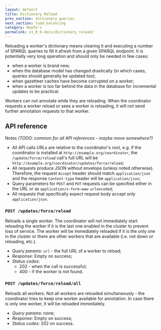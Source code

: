 ```yaml
---
layout: default
title: Dictionary Reload
prev_section: dictionary_queries
next_section: load_balancing
category: HowTo's
permalink: v1_0_0-docs/dictionary_reload/
---
```


Reloading a worker's dictionary means clearing it and executing a number of SPARQL queries to fill it afresh from a given SPARQL endpoint. It is potentially very long operation and should only be needed in few cases:

* when a worker is brand new;
* when the database model has changed drastically (in which cases, queries should generally be updated too);
* when gazetteer caches have become corrupted on a worker;
* when a worker is too far behind the data in the database for incremental updates to be practical.

Workers can not annotate while they are reloading. When the coordinator requests a worker reload or sees a worker is reloading, it will not send further annotation requests to that worker.

## API reference

Notes _(TODO: common for all API references - maybe move somewhere?)_

* All API calls URLs are relative to the coordinator's root, e.g. if the coordinator is installed at `http://example.org/coordinator`, the `/update/force/reload` call's full URL will be `http://example.org/coordinator/updates/force/reload`;
* All requests produce JSON without envelope (unless noted otherwise). Therefore, the request `Accept` header should match `application/json` and the response `Content-type` header will be `application/json`;
* Query parameters for `POST` and `PUT` requests can be specified either in the URL or as `application/x-form-www-urlencoded`;
* All requests that specifically expect request body accept only `application/json`.

### `POST /updates/force/reload`
Reloads a single worker. The coordinator will not immediately start reloading the worker if it is the last one enabled in the cluster to prevent loss of service. The worker will be immediately reloaded if it is the only one in the cluster or there are other workers that are available (i.e. not down or reloading, etc.).

* *Query params*: `url` - the full URL of a worker to reload;
* *Response*: Empty on success;
* *Status codes*:
  * 202 - when the call is successful;  
  * 400 - if the worker is not found.


### `POST /updates/force/reload/all`

Reloads all workers. Not all workers are reloaded simultaneously - the coordinator tries to keep one worker available for annotation. In case there is only one worker, it will be reloaded immediately.

* *Query params*: none;
* *Response*: Empty on success;
* *Status codes*: 202 on success.
